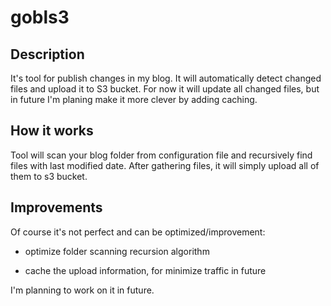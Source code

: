 # gobls3

## Description

It's tool for publish changes in my blog. It will automatically detect changed files and upload it to S3 bucket. 
For now it will update all changed files, but in future I'm planing make it more clever by adding caching.

## How it works

Tool will scan your blog folder from configuration file and recursively find files with last modified date. After gathering files, it will simply upload all of them to s3 bucket.

## Improvements

Of course it's not perfect and can be optimized/improvement:

- optimize folder scanning recursion algorithm

- cache the upload information, for minimize traffic in future

I'm planning to work on it in future.